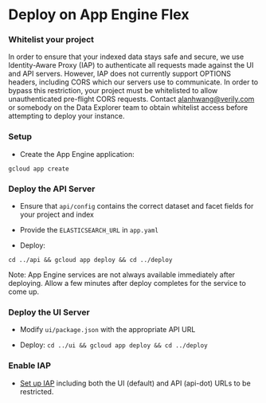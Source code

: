 # Deploy on App Engine Flex

### Whitelist your project

In order to ensure that your indexed data stays safe and secure, we use 
Identity-Aware Proxy (IAP) to authenticate all requests made against the UI 
and API servers. However, IAP does not currently support OPTIONS headers, 
including CORS which our servers use to communicate. In order to bypass this 
restriction, your project must be whitelisted to allow unauthenticated 
pre-flight CORS requests. Contact alanhwang@verily.com or somebody on the Data 
Explorer team to obtain whitelist access before attempting to deploy your 
instance.

### Setup

* Create the App Engine application:

`gcloud app create`

### Deploy the API Server

* Ensure that `api/config` contains the correct dataset and facet fields for 
your project and index

* Provide the `ELASTICSEARCH_URL` in `app.yaml`

* Deploy:

`cd ../api && gcloud app deploy && cd ../deploy`

Note: App Engine services are not always available immediately after deploying.
Allow a few minutes after deploy completes for the service to come up.

### Deploy the UI Server

* Modify `ui/package.json` with the appropriate API URL

* Deploy:
`cd ../ui && gcloud app deploy && cd ../deploy`

### Enable IAP
* [Set up IAP](https://cloud.google.com/iap/docs/app-engine-quickstart#iap-access) 
including both the UI (default) and API (api-dot) URLs to be restricted.